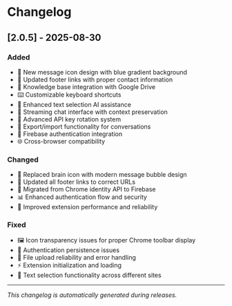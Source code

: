 # Changelog

## [2.0.5] - 2025-08-30

### Added
- 💬 New message icon design with blue gradient background
- 🔗 Updated footer links with proper contact information
- 📁 Knowledge base integration with Google Drive
- ⌨️ Customizable keyboard shortcuts
- 🎯 Enhanced text selection AI assistance
- 📱 Streaming chat interface with context preservation
- 🔄 Advanced API key rotation system
- 💾 Export/import functionality for conversations
- 🔐 Firebase authentication integration
- 🌐 Cross-browser compatibility

### Changed
- 🎨 Replaced brain icon with modern message bubble design
- 🔗 Updated all footer links to correct URLs
- 🔧 Migrated from Chrome identity API to Firebase
- 📊 Enhanced authentication flow and security
- 🚀 Improved extension performance and reliability

### Fixed
- 🖼️ Icon transparency issues for proper Chrome toolbar display
- 🔐 Authentication persistence issues
- 📁 File upload reliability and error handling
- ⚡ Extension initialization and loading
- 🎯 Text selection functionality across different sites

---

*This changelog is automatically generated during releases.*
